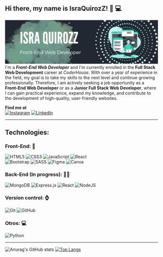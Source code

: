 ## Hi there, my name is IsraQuirozZ! 👋 💻

![Portada Readme](https://github.com/IsraQuirozZ/IsraQuirozZ/blob/main/portadaReadme.png)
I'm a ***Front-End Web Developer*** and I'm currently enrolled in the
**Full Stack Web Development** career at *CoderHouse*. With
over a year of experience in the field, my goal is to take my skills
to the next level and continue growing professionally. Therefore, I
am actively seeking a job opportunity as a
**Front-End Web Developer** or as a
**Junior Full Stack Web Developer**, where I can gain
practical experience, expand my knowledge, and contribute to the
development of high-quality, user-friendly websites.

**Find me at**\
[![Instagram](https://img.shields.io/badge/Instagram-%23E4405F.svg?style=for-the-badge&logo=Instagram&logoColor=white)](https://www.instagram.com/isra_quirozz/)
[![LinkedIn](https://img.shields.io/badge/linkedin-%230077B5.svg?style=for-the-badge&logo=linkedin&logoColor=white)](https://www.linkedin.com/in/israel-quiroz-de-zaldo-763192203)

---

## Technologies:
### **Front-End**: 🚀
  ![HTML5](https://img.shields.io/badge/html5-%23E34F26.svg?style=for-the-badge&logo=html5&logoColor=white)
  ![CSS3](https://img.shields.io/badge/css3-%231572B6.svg?style=for-the-badge&logo=css3&logoColor=white)
  ![JavaScript](https://img.shields.io/badge/javascript-%23323330.svg?style=for-the-badge&logo=javascript&logoColor=%23F7DF1E)
  ![React](https://img.shields.io/badge/react-%2320232a.svg?style=for-the-badge&logo=react&logoColor=%2361DAFB)\
  ![Bootstrap](https://img.shields.io/badge/bootstrap-%23563D7C.svg?style=for-the-badge&logo=bootstrap&logoColor=white)
  ![SASS](https://img.shields.io/badge/SASS-hotpink.svg?style=for-the-badge&logo=SASS&logoColor=white)
  ![Figma](https://img.shields.io/badge/figma-%23F24E1E.svg?style=for-the-badge&logo=figma&logoColor=white)
  ![Canva](https://img.shields.io/badge/Canva-%2300C4CC.svg?style=for-the-badge&logo=Canva&logoColor=white)

### **Back-End** (In progress): 🐱‍👤

  ![MongoDB](https://img.shields.io/badge/MongoDB-%234ea94b.svg?style=for-the-badge&logo=mongodb&logoColor=white)
  ![Express.js](https://img.shields.io/badge/express.js-%23404d59.svg?style=for-the-badge&logo=express&logoColor=%2361DAFB)
  ![React](https://img.shields.io/badge/react-%2320232a.svg?style=for-the-badge&logo=react&logoColor=%2361DAFB)
  ![NodeJS](https://img.shields.io/badge/node.js-6DA55F?style=for-the-badge&logo=node.js&logoColor=white)


### **Version control**: ⌚

  ![Git](https://img.shields.io/badge/git-%23F05033.svg?style=for-the-badge&logo=git&logoColor=white)
  ![GitHub](https://img.shields.io/badge/github-%23121011.svg?style=for-the-badge&logo=github&logoColor=white)

### **Otros**: 💻 

  ![Python](https://img.shields.io/badge/python-3670A0?style=for-the-badge&logo=python&logoColor=ffdd54)

---

![Anurag's GitHub stats](https://github-readme-stats.vercel.app/api?username=IsraQuirozZ&show_icons=true&theme=dark&title_color=42f5a1)
[![Top Langs](https://github-readme-stats.vercel.app/api/top-langs/?username=IsraQuirozZ&layout=compact&theme=dark&hide_border=true)](https://github.com/anuraghazra/github-readme-stats)
